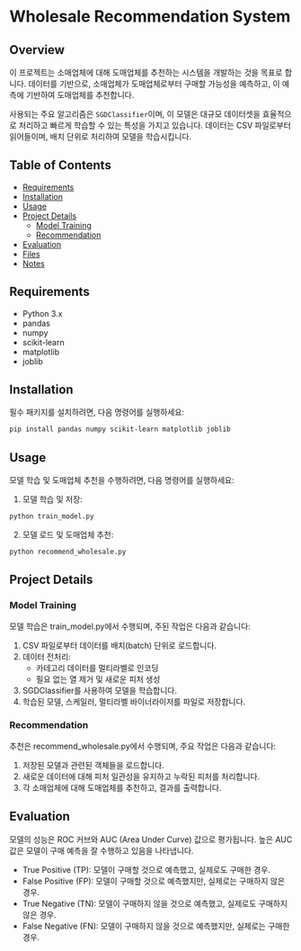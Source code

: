 # Wholesale Recommendation System

## Overview

이 프로젝트는 소매업체에 대해 도매업체를 추천하는 시스템을 개발하는 것을 목표로 합니다. 데이터를 기반으로, 소매업체가 도매업체로부터 구매할 가능성을 예측하고, 이 예측에 기반하여 도매업체를 추천합니다.

사용되는 주요 알고리즘은 `SGDClassifier`이며, 이 모델은 대규모 데이터셋을 효율적으로 처리하고 빠르게 학습할 수 있는 특성을 가지고 있습니다. 데이터는 CSV 파일로부터 읽어들이며, 배치 단위로 처리하여 모델을 학습시킵니다.

## Table of Contents

- [Requirements](#requirements)
- [Installation](#installation)
- [Usage](#usage)
- [Project Details](#project-details)
    - [Model Training](#model-training)
    - [Recommendation](#recommendation)
- [Evaluation](#evaluation)
- [Files](#files)
- [Notes](#notes)

## Requirements

- Python 3.x
- pandas
- numpy
- scikit-learn
- matplotlib
- joblib

## Installation

필수 패키지를 설치하려면, 다음 명령어를 실행하세요:

```bash
pip install pandas numpy scikit-learn matplotlib joblib
```

## Usage
모델 학습 및 도매업체 추천을 수행하려면, 다음 명령어를 실행하세요:

1. 모델 학습 및 저장:
```bash
python train_model.py
```
2. 모델 로드 및 도매업체 추천:
```bash
python recommend_wholesale.py
```

## Project Details
### Model Training
모델 학습은 train_model.py에서 수행되며, 주된 작업은 다음과 같습니다:

1. CSV 파일로부터 데이터를 배치(batch) 단위로 로드합니다.
2. 데이터 전처리:
    - 카테고리 데이터를 멀티라벨로 인코딩
    - 필요 없는 열 제거 및 새로운 피처 생성
3. SGDClassifier를 사용하여 모델을 학습합니다.
4. 학습된 모델, 스케일러, 멀티라벨 바이너라이저를 파일로 저장합니다.


### Recommendation
추천은 recommend_wholesale.py에서 수행되며, 주요 작업은 다음과 같습니다:
1. 저장된 모델과 관련된 객체들을 로드합니다.
2. 새로운 데이터에 대해 피처 일관성을 유지하고 누락된 피처를 처리합니다.
3. 각 소매업체에 대해 도매업체를 추천하고, 결과를 출력합니다.

## Evaluation
모델의 성능은 ROC 커브와 AUC (Area Under Curve) 값으로 평가됩니다. 높은 AUC 값은 모델이 구매 예측을 잘 수행하고 있음을 나타냅니다.

- True Positive (TP): 모델이 구매할 것으로 예측했고, 실제로도 구매한 경우.
- False Positive (FP): 모델이 구매할 것으로 예측했지만, 실제로는 구매하지 않은 경우.
- True Negative (TN): 모델이 구매하지 않을 것으로 예측했고, 실제로도 구매하지 않은 경우.
- False Negative (FN): 모델이 구매하지 않을 것으로 예측했지만, 실제로는 구매한 경우.



